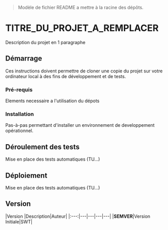 > Modèle de fichier README a mettre à la racine des dépôts.

# TITRE_DU_PROJET_A_REMPLACER

Description du projet en 1 paragraphe

## Démarrage

Ces instructions doivent permettre de cloner une copie du projet  sur votre ordinateur local à des fins de développement et de tests.

### Pré-requis

Elements necessaire a l'utilisation du dépots

### Installation

Pas-à-pas permettant d'installer un environnement de developpement opérationnel.

## Déroulement des tests

Mise en place des tests automatiques (TU...)

## Déploiement

Mise en place des tests automatiques (TU...)

## Version

|Version |Description|Auteur|
|:---:|---|---|---|---|
|**SEMVER**|Version Initiale|SWT|
